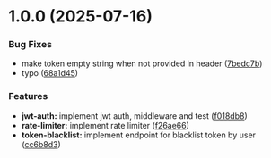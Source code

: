 # 1.0.0 (2025-07-16)


### Bug Fixes

* make token empty string when not provided in header ([7bedc7b](https://github.com/andriawan/laravel-best-practice/commit/7bedc7b9843f495b9de03ae88fc215277dbdc274))
* typo ([68a1d45](https://github.com/andriawan/laravel-best-practice/commit/68a1d45d6528d69676e51fdc5f13ee7ca8d52c84))


### Features

* **jwt-auth:** implement jwt auth, middleware and test ([f018db8](https://github.com/andriawan/laravel-best-practice/commit/f018db8b6b34acc9b40df909d85403ec195077d8))
* **rate-limiter:** implement rate limiter ([f26ae66](https://github.com/andriawan/laravel-best-practice/commit/f26ae667954aa60def6eb27229fd87d73e17446b))
* **token-blacklist:** implement endpoint for blacklist token by user ([cc6b8d3](https://github.com/andriawan/laravel-best-practice/commit/cc6b8d39924aa71c603b42fb4ca4da83a04d63ed))
